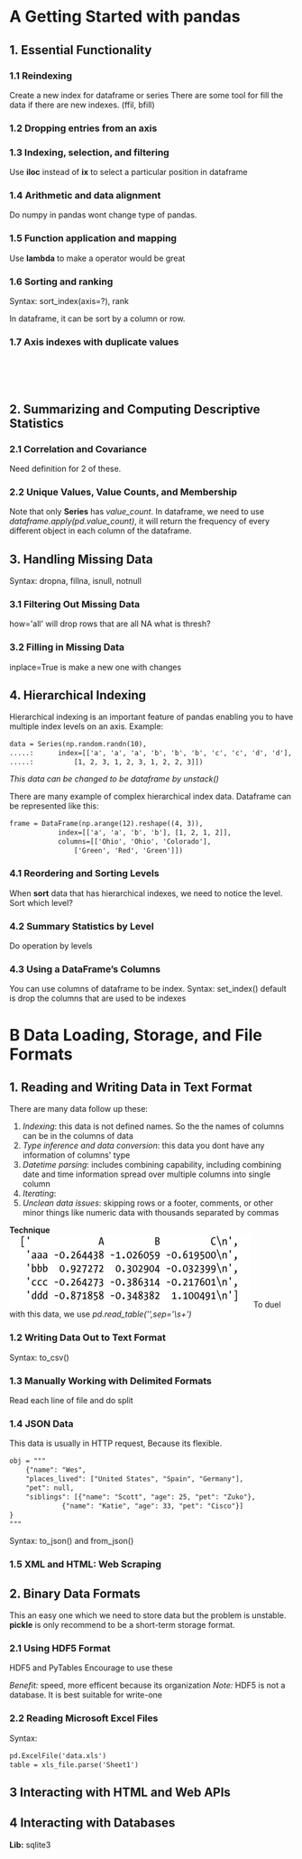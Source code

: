 # A Getting Started with pandas

## 1. Essential Functionality 
### 1.1 Reindexing
Create a new index for dataframe or series
There are some tool for fill the data if there are new indexes. (ffil, bfill)

### 1.2 Dropping entries from an axis

### 1.3 Indexing, selection, and filtering
Use **iloc** instead of **ix** to select a particular position in dataframe

### 1.4 Arithmetic and data alignment
Do numpy in pandas wont change type of pandas.

### 1.5 Function application and mapping
Use **lambda** to make a operator would be great

### 1.6 Sorting and ranking
Syntax: sort_index(axis=?), rank

In dataframe, it can be sort by a column or row.

### 1.7 Axis indexes with duplicate values
<br />
<br />
<br />

## 2. Summarizing and Computing Descriptive Statistics
### 2.1 Correlation and Covariance
Need definition for 2 of these.

### 2.2 Unique Values, Value Counts, and Membership
Note that only **Series** has *value_count*. In dataframe, we need to use *dataframe.apply(pd.value_count)*, it will return the frequency of every different object in each column of the dataframe.



## 3. Handling Missing Data
Syntax: dropna, fillna, isnull, notnull
### 3.1 Filtering Out Missing Data
how='all' will drop rows that are all NA
what is thresh?

### 3.2 Filling in Missing Data
inplace=True is make a new one with changes



## 4. Hierarchical Indexing
Hierarchical indexing is an important feature of pandas enabling you to have multiple index levels on an axis.
Example:
```
data = Series(np.random.randn(10),
.....:		index=[['a', 'a', 'a', 'b', 'b', 'b', 'c', 'c', 'd', 'd'],
.....:			[1, 2, 3, 1, 2, 3, 1, 2, 2, 3]])

```

*This data can be changed to be dataframe by unstack()*

There are many example of complex hierarchical index data.
Dataframe can be represented like this:
```
frame = DataFrame(np.arange(12).reshape((4, 3)),
 			index=[['a', 'a', 'b', 'b'], [1, 2, 1, 2]],
 			columns=[['Ohio', 'Ohio', 'Colorado'],
 				['Green', 'Red', 'Green']])
```


### 4.1 Reordering and Sorting Levels
When **sort** data that has hierarchical indexes, we need to notice the level. Sort which level?

### 4.2 Summary Statistics by Level
Do operation by levels

### 4.3 Using a DataFrame’s Columns
You can use columns of dataframe to be index. Syntax: set_index() default is drop the columns that are used to be indexes





# B Data Loading, Storage, and File Formats

## 1. Reading and Writing Data in Text Format
There are many data follow up these:
1. *Indexing*: this data is not defined names. So the the names of columns can be in the columns of data
2. *Type inference and data conversion*: this data you dont have any information of columns' type 
3. *Datetime parsing*: includes combining capability, including combining date and time information spread over multiple columns into single column
4. *Iterating*:
5. *Unclean data issues*: skipping rows or a footer, comments, or other minor things like numeric data with thousands separated by commas

**Technique**
![image](pic/data_with_special_character.png)
To duel with this data, we use *pd.read_table('',sep='\s+')*

### 1.2 Writing Data Out to Text Format
Syntax: to_csv()

### 1.3 Manually Working with Delimited Formats
Read each line of file and do split

### 1.4 JSON Data
This data is usually in HTTP request, Because its flexible.
```
obj = """
	{"name": "Wes",
	"places_lived": ["United States", "Spain", "Germany"],
	"pet": null,
	"siblings": [{"name": "Scott", "age": 25, "pet": "Zuko"},
		     {"name": "Katie", "age": 33, "pet": "Cisco"}]
}
"""
```
Syntax: to_json() and from_json()

### 1.5 XML and HTML: Web Scraping



## 2. Binary Data Formats
This an easy one which we need to store data but the problem is unstable. **pickle** is only recommend to be a short-term storage format.

### 2.1 Using HDF5 Format
HDF5 and PyTables
Encourage to use these

*Benefit:* speed, more efficent because its organization
*Note:* HDF5 is not a database. It is best suitable for write-one

### 2.2 Reading Microsoft Excel Files
Syntax: 
```
pd.ExcelFile('data.xls')
table = xls_file.parse('Sheet1')
``` 



## 3 Interacting with HTML and Web APIs



## 4 Interacting with Databases
**Lib:** sqlite3


